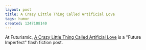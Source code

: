 ```yaml
---
layout: post
title: A Crazy Little Thing Called Artificial Love
tags: humor
created: 1247108140
---
```

At Futurismic, [A Crazy Little Thing Called Artificial Love](http://futurismic.com/2009/07/08/a-crazy-little-thing-called-artificial-love/) is a "Future Imperfect" flash fiction post.

